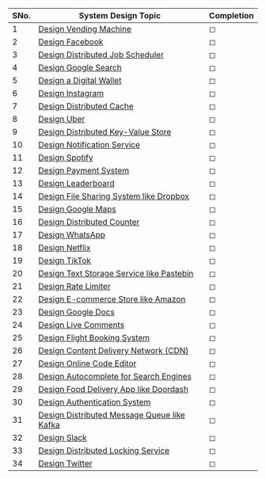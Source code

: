 | SNo. | System Design Topic                              | Completion |
|------|--------------------------------------------------|------------|
| 1    | [Design Vending Machine](https://lnkd.in/e9A7FdVm) |    ◻         |
| 2    | [Design Facebook](https://lnkd.in/eNgMkQjN)       | ◻          |
| 3    | [Design Distributed Job Scheduler](https://lnkd.in/eDduhS4k) | ◻          |
| 4    | [Design Google Search](https://lnkd.in/e-WjtfdY)  | ◻          |
| 5    | [Design a Digital Wallet](https://lnkd.in/eAbSZNwm) | ◻          |
| 6    | [Design Instagram](https://lnkd.in/eVtTh6pY)      | ◻          |
| 7    | [Design Distributed Cache](https://lnkd.in/eJGpAEX6) | ◻          |
| 8    | [Design Uber](https://lnkd.in/ee4Wz9ij)            | ◻          |
| 9    | [Design Distributed Key-Value Store](https://lnkd.in/eRaNTFEG) | ◻          |
| 10   | [Design Notification Service](https://lnkd.in/exmierj9) | ◻          |
| 11   | [Design Spotify](https://lnkd.in/e_kn-ekT)         | ◻          |
| 12   | [Design Payment System](https://lnkd.in/e4-uXTJD)  | ◻          |
| 13   | [Design Leaderboard](https://lnkd.in/ejK3xQBK)     | ◻          |
| 14   | [Design File Sharing System like Dropbox](https://lnkd.in/exMTnp2i) | ◻          |
| 15   | [Design Google Maps](https://lnkd.in/eQrUTZdp)     | ◻          |
| 16   | [Design Distributed Counter](https://lnkd.in/eCZNfCJi) | ◻          |
| 17   | [Design WhatsApp](https://lnkd.in/eq_TGNHK)        | ◻          |
| 18   | [Design Netflix](https://lnkd.in/e6VkezVX)         | ◻          |
| 19   | [Design TikTok](https://lnkd.in/eT9HYZzd)          | ◻          |
| 20   | [Design Text Storage Service like Pastebin](https://lnkd.in/ezzjcJhd) | ◻          |
| 21   | [Design Rate Limiter](https://lnkd.in/erSVhcDF)    | ◻          |
| 22   | [Design E-commerce Store like Amazon](https://lnkd.in/e_SpQRhm) | ◻          |
| 23   | [Design Google Docs](https://lnkd.in/eVQKG2jn)     | ◻          |
| 24   | [Design Live Comments](https://lnkd.in/ex6t4yjb)   | ◻          |
| 25   | [Design Flight Booking System](https://lnkd.in/e3Hni_C9) | ◻          |
| 26   | [Design Content Delivery Network (CDN)](https://lnkd.in/ebBaYK-y) | ◻          |
| 27   | [Design Online Code Editor](https://lnkd.in/eVKeuVw8) | ◻          |
| 28   | [Design Autocomplete for Search Engines](https://lnkd.in/e7Vk62Ge) | ◻          |
| 29   | [Design Food Delivery App like Doordash](https://lnkd.in/eTZcYpis) | ◻          |
| 30   | [Design Authentication System](https://lnkd.in/eEAUhkp2) | ◻          |
| 31   | [Design Distributed Message Queue like Kafka](https://lnkd.in/euAUzpht) | ◻          |
| 32   | [Design Slack](https://lnkd.in/ejXs3B8E)          | ◻          |
| 33   | [Design Distributed Locking Service](https://lnkd.in/e5_JzgBt) | ◻          |
| 34   | [Design Twitter](https://lnkd.in/etCt5KhG)        | ◻          |

